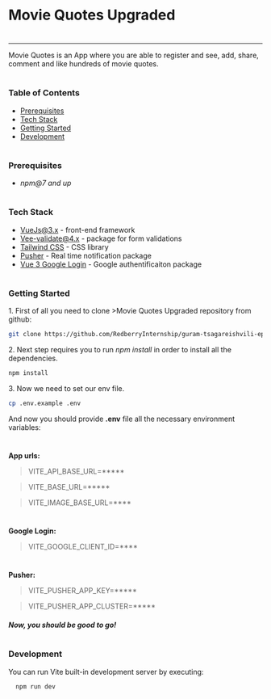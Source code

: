 <div style="display:flex; align-items: center">
  <h1 style="position:relative; top: -6px" >Movie Quotes Upgraded</h1>
</div>

---
Movie Quotes is an App where you are able to register and see, add, share, comment and like hundreds of movie quotes.

#
### Table of Contents
* [Prerequisites](#prerequisites)
* [Tech Stack](#tech-stack)
* [Getting Started](#getting-started)
* [Development](#development)

#
### Prerequisites

* *npm@7 and up*
#
### Tech Stack

* [VueJs@3.x](https://vuejs.org/guide/introduction.html) - front-end framework
* [Vee-validate@4.x](https://vee-validate.logaretm.com/v4/) - package for form validations
* [Tailwind CSS](https://tailwindcss.com) - CSS library
* [Pusher](https://pusher.com) - Real time notification package
* [Vue 3 Google Login](https://yobaji.github.io/vue3-google-login/) - Google authentificaiton package

#
### Getting Started
1\. First of all you need to clone >Movie Quotes Upgraded repository from github:
```sh
git clone https://github.com/RedberryInternship/guram-tsagareishvili-epic-movie-quotes-front
```

2\. Next step requires you to run *npm install* in order to install all the dependencies.
```sh
npm install
```
3\. Now we need to set our env file. 
```sh
cp .env.example .env
```
And now you should provide **.env** file all the necessary environment variables:

#
**App urls:**
>VITE_API_BASE_URL=*****

>VITE_BASE_URL=*****

>VITE_IMAGE_BASE_URL=****

#
**Google Login:**
>VITE_GOOGLE_CLIENT_ID=****

#
**Pusher:**
>VITE_PUSHER_APP_KEY=*****

>VITE_PUSHER_APP_CLUSTER=*****

##### Now, you should be good to go!

#
### Development

You can run Vite built-in development server by executing:

```sh
  npm run dev
```
